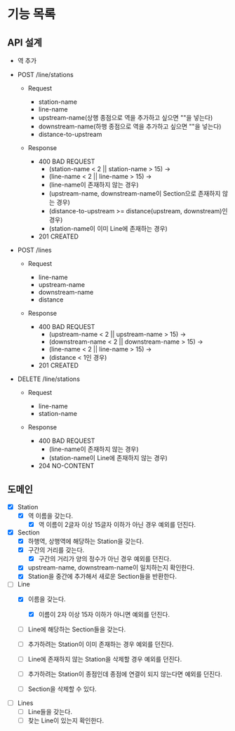 # 기능 목록

## API 설계
- 역 추가
- POST /line/stations 
  - Request
    - station-name
    - line-name
    - upstream-name(상행 종점으로 역을 추가하고 싶으면 ""을 넣는다)
    - downstream-name(하행 종점으로 역을 추가하고 싶으면 ""을 넣는다)
    - distance-to-upstream

  - Response
    - 400 BAD REQUEST
      - (station-name < 2 || station-name > 15) ->
      - (line-name < 2 || line-name > 15) ->
      - (line-name이 존재하지 않는 경우)
      - (upstream-name, downstream-name이 Section으로 존재하지 않는 경우)
      - (distance-to-upstream >= distance(upstream, downstream)인 경우)
      - (station-name이 이미 Line에 존재하는 경우)
    - 201 CREATED

- POST /lines
  - Request
    - line-name 
    - upstream-name
    - downstream-name
    - distance

  - Response
    - 400 BAD REQUEST
      - (upstream-name < 2 || upstream-name > 15) ->
      - (downstream-name < 2 || downstream-name > 15) ->
      - (line-name < 2 || line-name > 15) ->
      - (distance < 1인 경우)
    - 201 CREATED

- DELETE /line/stations
  - Request
    - line-name
    - station-name

  - Response
    - 400 BAD REQUEST
      - (line-name이 존재하지 않는 경우)
      - (station-name이 Line에 존재하지 않는 경우)
    - 204 NO-CONTENT

## 도메인

- [x] Station
  - [x] 역 이름을 갖는다.
    - [x] 역 이름이 2글자 이상 15글자 이하가 아닌 경우 예외를 던진다.

- [x] Section
  - [x] 하행역, 상행역에 해당하는 Station을 갖는다.
  - [x] 구간의 거리를 갖는다.
    - [x] 구간의 거리가 양의 정수가 아닌 경우 예외를 던진다.
  - [x] upstream-name, downstream-name이 일치하는지 확인한다.
  - [x] Station을 중간에 추가해서 새로운 Section들을 반환한다.
 
- [ ] Line
  - [x] 이름을 갖는다.
    - [x] 이름이 2자 이상 15자 이하가 아니면 예외를 던진다.
  - [ ] Line에 해당하는 Section들을 갖는다.
  - [ ] 추가하려는 Station이 이미 존재하는 경우 예외를 던진다.
  - [ ] Line에 존재하지 않는 Station을 삭제할 경우 예외를 던진다.
  - [ ] 추가하려는 Station이 종점인데 종점에 연결이 되지 않는다면 예외를 던진다.
  - [ ] Section을 삭제할 수 있다.
  
  
-[ ] Lines
  - [ ] Line들을 갖는다.
  - [ ] 찾는 Line이 있는지 확인한다.